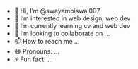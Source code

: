 - 👋 Hi, I’m @swayambiswal007
- 👀 I’m interested in web design, web dev
- 🌱 I’m currently learning cv and web dev
- 💞️ I’m looking to collaborate on ...
- 📫 How to reach me ...
- 😄 Pronouns: ...
- ⚡ Fun fact: ...

<!---
swayambiswal007/swayambiswal007 is a ✨ special ✨ repository because its `README.md` (this file) appears on your GitHub profile.
You can click the Preview link to take a look at your changes.
--->
